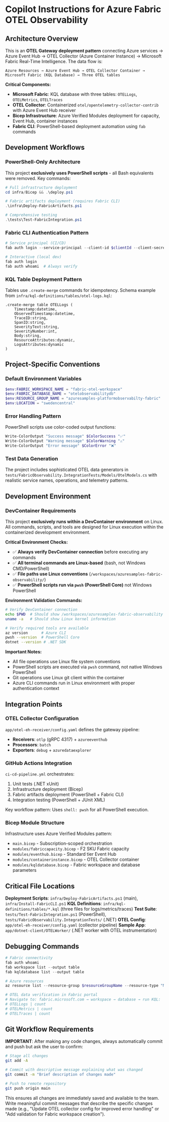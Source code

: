 # Copilot Instructions for Azure Fabric OTEL Observability

## Architecture Overview

This is an **OTEL Gateway deployment pattern** connecting Azure services → Azure Event Hub → OTEL Collector (Azure Container Instance) → Microsoft Fabric Real-Time Intelligence. The data flow is:

```
Azure Resources → Azure Event Hub → OTEL Collector Container → Microsoft Fabric (KQL Database) → Three OTEL tables
```

**Critical Components:**
- **Microsoft Fabric**: KQL database with three tables: `OTELLogs`, `OTELMetrics`, `OTELTraces`
- **OTEL Collector**: Containerized `otel/opentelemetry-collector-contrib` with Azure Event Hub receiver
- **Bicep Infrastructure**: Azure Verified Modules deployment for capacity, Event Hub, container instances
- **Fabric CLI**: PowerShell-based deployment automation using `fab` commands

## Development Workflows

### PowerShell-Only Architecture
This project **exclusively uses PowerShell scripts** - all Bash equivalents were removed. Key commands:

```powershell
# Full infrastructure deployment
cd infra/Bicep && .\deploy.ps1

# Fabric artifacts deployment (requires Fabric CLI)
.\infra\Deploy-FabricArtifacts.ps1

# Comprehensive testing
.\tests\Test-FabricIntegration.ps1
```

### Fabric CLI Authentication Pattern
```powershell
# Service principal (CI/CD)
fab auth login --service-principal --client-id $clientId --client-secret $clientSecret --tenant-id $tenantId

# Interactive (local dev)
fab auth login
fab auth whoami  # Always verify
```

### KQL Table Deployment Pattern
Tables use `.create-merge` commands for idempotency. Schema example from `infra/kql-definitions/tables/otel-logs.kql`:
```kql
.create-merge table OTELLogs (
    Timestamp:datetime, 
    ObservedTimestamp:datetime, 
    TraceID:string, 
    SpanID:string, 
    SeverityText:string, 
    SeverityNumber:int, 
    Body:string, 
    ResourceAttributes:dynamic, 
    LogsAttributes:dynamic
)
```

## Project-Specific Conventions

### Default Environment Variables
```powershell
$env:FABRIC_WORKSPACE_NAME = "fabric-otel-workspace"
$env:FABRIC_DATABASE_NAME = "otelobservabilitydb" 
$env:RESOURCE_GROUP_NAME = "azuresamples-platformobservabilty-fabric"
$env:LOCATION = "swedencentral"
```

### Error Handling Pattern
PowerShell scripts use color-coded output functions:
```powershell
Write-ColorOutput "Success message" $ColorSuccess "✅"
Write-ColorOutput "Warning message" $ColorWarning "⚠️"
Write-ColorOutput "Error message" $ColorError "❌"
```

### Test Data Generation
The project includes sophisticated OTEL data generators in `tests/FabricObservability.IntegrationTests/Models/OtelModels.cs` with realistic service names, operations, and telemetry patterns.

## Development Environment

### DevContainer Requirements
This project **exclusively runs within a DevContainer environment** on Linux. All commands, scripts, and tools are designed for Linux execution within the containerized development environment.

**Critical Environment Checks:**
- ✅ **Always verify DevContainer connection** before executing any commands
- ✅ **All terminal commands are Linux-based** (bash, not Windows CMD/PowerShell)
- ✅ **File paths use Linux conventions** (`/workspaces/azuresamples-fabric-observability/`)
- ✅ **PowerShell scripts run via `pwsh` (PowerShell Core)** not Windows PowerShell

**Environment Validation Commands:**
```bash
# Verify DevContainer connection
echo $PWD  # Should show /workspaces/azuresamples-fabric-observability
uname -a   # Should show Linux kernel information

# Verify required tools are available
az version      # Azure CLI
pwsh --version  # PowerShell Core
dotnet --version # .NET SDK
```

**Important Notes:**
- All file operations use Linux file system conventions
- PowerShell scripts are executed via `pwsh` command, not native Windows PowerShell
- Git operations use Linux git client within the container
- Azure CLI commands run in Linux environment with proper authentication context

## Integration Points

### OTEL Collector Configuration
`app/otel-eh-receiver/config.yaml` defines the gateway pipeline:
- **Receivers**: `otlp` (gRPC 4317) + `azureeventhub`
- **Processors**: `batch`
- **Exporters**: `debug` + `azuredataexplorer`

### GitHub Actions Integration
`ci-cd-pipeline.yml` orchestrates:
1. Unit tests (.NET xUnit)
2. Infrastructure deployment (Bicep)
3. Fabric artifacts deployment (PowerShell + Fabric CLI)
4. Integration testing (PowerShell + JUnit XML)

Key workflow pattern: Uses `shell: pwsh` for all PowerShell execution.

### Bicep Module Structure
Infrastructure uses Azure Verified Modules pattern:
- `main.bicep` - Subscription-scoped orchestration
- `modules/fabriccapacity.bicep` - F2 SKU Fabric capacity
- `modules/eventhub.bicep` - Standard tier Event Hub
- `modules/containerinstance.bicep` - OTEL Collector container
- `modules/kqldatabase.bicep` - Fabric workspace and database parameters

## Critical File Locations

**Deployment Scripts**: `infra/Deploy-FabricArtifacts.ps1` (main), `infra/Install-FabricCLI.ps1`
**KQL Definitions**: `infra/kql-definitions/tables/*.kql` (three files for logs/metrics/traces)
**Test Suite**: `tests/Test-FabricIntegration.ps1` (PowerShell), `tests/FabricObservability.IntegrationTests/` (.NET)
**OTEL Config**: `app/otel-eh-receiver/config.yaml` (collector pipeline)
**Sample App**: `app/dotnet-client/OTELWorker/` (.NET worker with OTEL instrumentation)

## Debugging Commands

```powershell
# Fabric connectivity
fab auth whoami
fab workspace list --output table
fab kqldatabase list --output table

# Azure resources
az resource list --resource-group $resourceGroupName --resource-type "Microsoft.Fabric/capacities"

# OTEL data verification in Fabric portal
# Navigate to: fabric.microsoft.com → workspace → database → run KQL:
# OTELLogs | count
# OTELMetrics | count  
# OTELTraces | count
```

## Git Workflow Requirements

**IMPORTANT**: After making any code changes, always automatically commit and push but ask the user to confirm:

```bash
# Stage all changes
git add -A

# Commit with descriptive message explaining what was changed
git commit -m "Brief description of changes made"

# Push to remote repository
git push origin main
```

This ensures all changes are immediately saved and available to the team. Write meaningful commit messages that describe the specific changes made (e.g., "Update OTEL collector config for improved error handling" or "Add validation for Fabric workspace creation").
